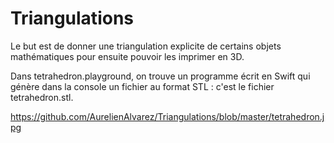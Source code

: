 # Triangulations

Le but est de donner une triangulation explicite de certains objets mathématiques pour ensuite pouvoir les imprimer en 3D.

Dans tetrahedron.playground, on trouve un programme écrit en Swift qui génère dans la console un fichier au format STL : c'est le fichier tetrahedron.stl.

https://github.com/AurelienAlvarez/Triangulations/blob/master/tetrahedron.jpg
